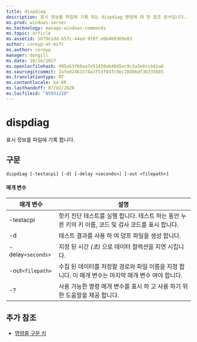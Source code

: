 ```yaml
---
title: dispdiag
description: 표시 정보를 파일에 기록 하는 dispdiag 명령에 대 한 참조 문서입니다.
ms.prod: windows-server
ms.technology: manage-windows-commands
ms.topic: article
ms.assetid: 5079e1dd-b57c-44ed-970f-e6b409369e03
author: coreyp-at-msft
ms.author: coreyp
manager: dongill
ms.date: 10/16/2017
ms.openlocfilehash: d95a53f60aa7e51450a640d5ec9c5a5e6ccb41a6
ms.sourcegitcommit: 2afed2461574a3f53f84fc9ec28d86df3b335685
ms.translationtype: MT
ms.contentlocale: ko-KR
ms.lasthandoff: 07/02/2020
ms.locfileid: "85931220"
---
```

# <a name="dispdiag"></a>dispdiag

표시 정보를 파일에 기록 합니다.

## <a name="syntax"></a>구문

```
dispdiag [-testacpi] [-d] [-delay <seconds>] [-out <filepath>]
```

#### <a name="parameters"></a>매개 변수

| 매개 변수 | 설명 |
| --------- | ----------- |
| -testacpi | 핫키 진단 테스트를 실행 합니다. 테스트 하는 동안 누른 키의 키 이름, 코드 및 검사 코드를 표시 합니다. |
| -d | 테스트 결과를 사용 하 여 덤프 파일을 생성 합니다. |
| -delay`<seconds>` | 지정 된 시간 *(초)* 으로 데이터 컬렉션을 지연 시킵니다. |
| -out`<filepath>`  | 수집 된 데이터를 저장할 경로와 파일 이름을 지정 합니다. 이 매개 변수는 마지막 매개 변수 여야 합니다. |
| -? | 사용 가능한 명령 매개 변수를 표시 하 고 사용 하기 위한 도움말을 제공 합니다. |

## <a name="additional-references"></a>추가 참조

- [명령줄 구문 키](command-line-syntax-key.md)
